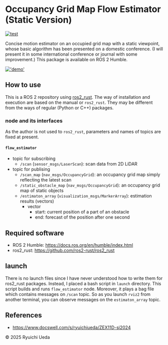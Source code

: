 # Occupancy Grid Map Flow Estimator (Static Version)

[![test](https://github.com/ryuichiueda/ogm_flow_estimator_static/actions/workflows/test.yml/badge.svg)](https://github.com/ryuichiueda/ogm_flow_estimator_static/actions/workflows/test.yml)

Concise motion estimator on an occupied grid map with a static viewpoint, whose basic algorithm has been presented on a domestic conference. 
(I will present it in some international conference or journal with some improvement.)
This package is available on ROS 2 Humble. 

[!['demo'](http://img.youtube.com/vi/FvutzPRR0Qc/sddefault.jpg)](https://www.youtube.com/watch?v=FvutzPRR0Qc)

## How to use

This is a ROS 2 repository using [ros2_rust](https://github.com/ros2-rust/ros2_rust). The way of installation and execution are based on the manual or `ros2_rust`. They may be different from the ways of regular (Python or C++) packages. 

### node and its interfaces

As the author is not used to `ros2_rust`, parameters and names of topics are fixed at present.

#### `flow_estimator`

* topic for subscribing
    * `/scan` (`sensor_msgs/LaserScan`): scan data from 2D LiDAR
* topic for publising
    * `/scan_map` (`nav_msgs/OccupancyGrid`): an occupancy grid map simply reflecting the latest scan
    * `/static_obstacle_map` (`nav_msgs/OccupancyGrid`): an occupancy grid map of static objects
    * `/estimaton_array` (`visualization_msgs/MarkerArray`): estimation results (vectors)
        * vector
            * start: current position of a part of an obstacle
            * end: forecast of the position after one second

## Required software

* ROS 2 Humble: https://docs.ros.org/en/humble/index.html
* ros2_rust: https://github.com/ros2-rust/ros2_rust

## launch

There is no launch files since I have never understood how to write them for ros2_rust packages. Instead, I placed a bash script in `launch` directory. This script builds and runs `flow_estimator` node. Moreover, it plays a bag file which contains messages on `/scan` topic. So as you launch `rviz2` from another terminal, you can observe messages on the `estimaton_array` topic. 

## References

* https://www.docswell.com/s/ryuichiueda/ZEX11D-si2024

© 2025 Ryuichi Ueda
